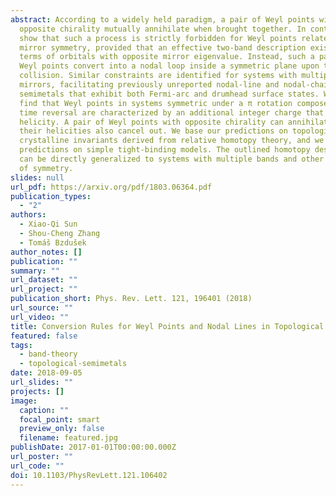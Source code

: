 ```yaml
---
abstract: According to a widely held paradigm, a pair of Weyl points with
  opposite chirality mutually annihilate when brought together. In contrast, we
  show that such a process is strictly forbidden for Weyl points related by a
  mirror symmetry, provided that an effective two-band description exists in
  terms of orbitals with opposite mirror eigenvalue. Instead, such a pair of
  Weyl points convert into a nodal loop inside a symmetric plane upon the
  collision. Similar constraints are identified for systems with multiple
  mirrors, facilitating previously unreported nodal-line and nodal-chain
  semimetals that exhibit both Fermi-arc and drumhead surface states. We further
  find that Weyl points in systems symmetric under a π rotation composed with
  time reversal are characterized by an additional integer charge that we call
  helicity. A pair of Weyl points with opposite chirality can annihilate only if
  their helicities also cancel out. We base our predictions on topological
  crystalline invariants derived from relative homotopy theory, and we test our
  predictions on simple tight-binding models. The outlined homotopy description
  can be directly generalized to systems with multiple bands and other choices
  of symmetry.
slides: null
url_pdf: https://arxiv.org/pdf/1803.06364.pdf
publication_types:
  - "2"
authors:
  - Xiao-Qi Sun
  - Shou-Cheng Zhang
  - Tomáš Bzdušek
author_notes: []
publication: ""
summary: ""
url_dataset: ""
url_project: ""
publication_short: Phys. Rev. Lett. 121, 196401 (2018)
url_source: ""
url_video: ""
title: Conversion Rules for Weyl Points and Nodal Lines in Topological Media
featured: false
tags:
  - band-theory
  - topological-semimetals
date: 2018-09-05
url_slides: ""
projects: []
image:
  caption: ""
  focal_point: smart
  preview_only: false
  filename: featured.jpg
publishDate: 2017-01-01T00:00:00.000Z
url_poster: ""
url_code: ""
doi: 10.1103/PhysRevLett.121.106402
---
```

